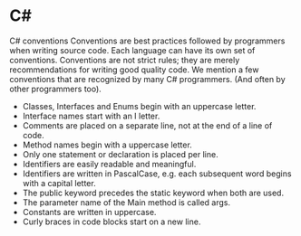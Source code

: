 # C#

C# conventions
Conventions are best practices followed by programmers when writing source code. Each language can have its own set of conventions. Conventions are not strict rules; they are merely recommendations for writing good quality code. We mention a few conventions that are recognized by many C# programmers. (And often by other programmers too).

- Classes, Interfaces and Enums begin with an uppercase letter.
- Interface names start with an I letter.
- Comments are placed on a separate line, not at the end of a line of code.
- Method names begin with a uppercase letter.
- Only one statement or declaration is placed per line.
- Identifiers are easily readable and meaningful.
- Identifiers are written in PascalCase, e.g. each subsequent word begins with a capital letter.
- The public keyword precedes the static keyword when both are used.
- The parameter name of the Main method is called args.
- Constants are written in uppercase.
- Curly braces in code blocks start on a new line.



